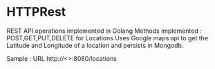 # HTTPRest
REST API operations implemented in Golang
Methods implemented :
POST,GET,PUT,DELETE for Locations
Uses Google maps api to get the Latitude and Longitude of a location and persists in Mongodb.

Sample : URL 
http://<<serverip>>:8080/locations
